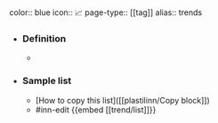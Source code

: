 color:: blue
icon:: 📈
page-type:: [[tag]]
alias:: trends

- ### Definition 
  - 
- ### Sample list
  - [How to copy this list]([[plastilinn/Copy block]])
  - #inn-edit {{embed [[trend/list]]}}


